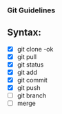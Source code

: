 ### Git Guidelines

## Syntax:

- [X] git clone -ok
- [X] git pull
- [X] git status
- [X] git add
- [X] git commit
- [X] git push
- [ ] git branch
- [ ] merge
